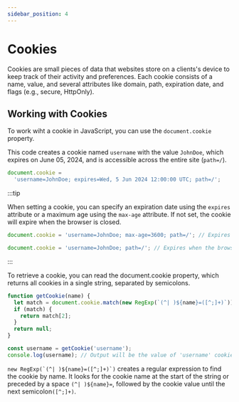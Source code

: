 ```yaml
---
sidebar_position: 4
---
```


# Cookies

Cookies are small pieces of data that websites store on a clients's device to
keep track of their activity and preferences. Each cookie consists of a name,
value, and several attributes like domain, path, expiration date, and flags
(e.g., secure, HttpOnly).

## Working with Cookies

To work wiht a cookie in JavaScript, you can use the `document.cookie` property.

This code creates a cookie named `username` with the value `JohnDoe`, which
expires on June 05, 2024, and is accessible across the entire site (`path=/`).

```javascript
document.cookie =
  'username=JohnDoe; expires=Wed, 5 Jun 2024 12:00:00 UTC; path=/';
```

:::tip

When setting a cookie, you can specify an expiration date using the `expires`
attribute or a maximum age using the `max-age` attribute. If not set, the cookie
will expire when the browser is closed.

```javascript
document.cookie = 'username=JohnDoe; max-age=3600; path=/'; // Expires in 1 hour

document.cookie = 'username=JohnDoe; path=/'; // Expires when the browser is closed
```

:::

To retrieve a cookie, you can read the document.cookie property, which returns
all cookies in a single string, separated by semicolons.

```javascript
function getCookie(name) {
  let match = document.cookie.match(new RegExp(`(^| )${name}=([^;]+)`));
  if (match) {
    return match[2];
  }
  return null;
}

const username = getCookie('username');
console.log(username); // Output will be the value of 'username' cookie if it exists
```

`` new RegExp(`(^| )${name}=([^;]+)`) `` creates a regular expression to find
the cookie by name. It looks for the cookie name at the start of the string or
preceded by a space `(^| )${name}=`, followed by the cookie value until the next
semicolon`([^;]+)`.
